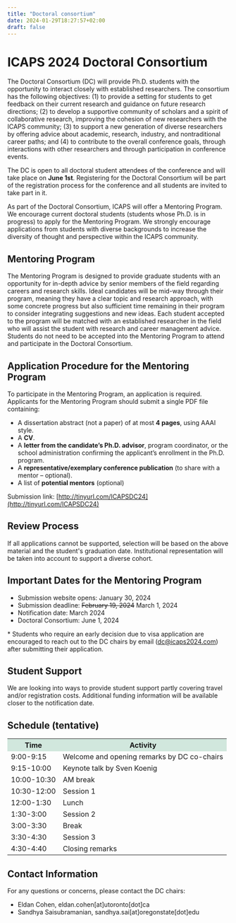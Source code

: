```yaml
---
title: "Doctoral consortium"
date: 2024-01-29T18:27:57+02:00
draft: false
---
```

# ICAPS 2024 Doctoral Consortium

The Doctoral Consortium (DC) will provide Ph.D. students with the opportunity to interact closely with established researchers. The consortium has the following objectives: (1) to provide a setting for students to get feedback on their current research and guidance on future research directions; (2) to develop a supportive community of scholars and a spirit of collaborative research, improving the cohesion of new researchers with the ICAPS community; (3) to support a new generation of diverse researchers by offering advice about academic, research, industry, and nontraditional career paths; and (4) to contribute to the overall conference goals, through interactions with other researchers and through participation in conference events. 

The DC is open to all doctoral student attendees of the conference and will take place on **June 1st**. Registering for the Doctoral Consortium will be part of the registration process for the conference and all students are invited to take part in it. 

As part of the Doctoral Consortium, ICAPS will offer a Mentoring Program. We encourage current doctoral students (students whose Ph.D. is in progress) to apply for the Mentoring Program. We strongly encourage applications from students with diverse backgrounds to increase the diversity of thought and perspective within the ICAPS community.



## Mentoring Program

The Mentoring Program is designed to provide graduate students with an opportunity for in-depth advice by senior members of the field regarding careers and research skills. Ideal candidates will be mid-way through their program, meaning they have a clear topic and research approach, with some concrete progress but also sufficient time remaining in their program to consider integrating suggestions and new ideas. Each student accepted to the program will be matched with an established researcher in the field who will assist the student with research and career management advice. Students do not need to be accepted into the Mentoring Program to attend and participate in the Doctoral Consortium. 


<!-- ### Mentors 

(Listed alphabetically by last name)

* 

## Invited Talk

<div style="width: 90%; padding: 1%; margin-left: 5%;">

 <div style="display:inline-block; vertical-align:middle; width: 14%; vertical-align: middle; text-align: center; ">
 	<img style="border-radius: 5px; border: solid orange; border-radius: 5px; padding: 1%;" src="/img/erez.jpeg" />
 </div>
 
 <div style="display:inline-block; padding: 1%; vertical-align:middle; width: 85%;">
  <h2><a href="https://karpase.net.technion.ac.il/" target="_blank">Erez Karpas</a></h2>
  <h3>Looking for Serendipity – Where (Some) Research Questions Come From?</h3>
  <p>Serendipity is an unplanned fortunate discovery. In this talk, I will describe how I have stumbled on some very interesting research questions by paying attention to small details. I will then try to give some general advice on how to look for interesting research questions in your own work.</p>
 	
 </div>
 
 
 <div style="width: 98%; margin: 1%; margin-top: 1%; padding: 1%; border-top: 1px solid orange">
  <h5>Short Bio</h5>
  <p>Erez Karpas is an Associate Professor at the Faculty of Data and Decision Sciences (formerly known as Industrial Engineering and Management) at the Technion – Israel Institute of Technology. Prior to that he was a postdoctoral fellow at the Model-based Embedded and Robotic Systems group at MIT, and before that we completed his PhD at the Technion (2012), and his M.Sc. (2005) and B.Sc. (2001) at Ben Gurion University. His main research interest is in automated planning and robotics.</p>
 
 </div>


</div> -->

## Application Procedure for the Mentoring Program

To participate in the Mentoring Program, an application is required. Applicants for the Mentoring Program should submit a single PDF file containing:

- A dissertation abstract (not a paper) of at most **4 pages**, using AAAI style.
- A **CV**.
- A **letter from the candidate’s Ph.D. advisor**, program coordinator, or the school administration confirming the applicant’s enrollment in the Ph.D. program.
- A **representative/exemplary conference publication** (to share with a mentor – optional).
- A list of **potential mentors** (optional)

Submission link: [http://tinyurl.com/ICAPSDC24](http://tinyurl.com/ICAPSDC24)


## Review Process

If all applications cannot be supported, selection will be based on the above material and the student's graduation date. Institutional representation will be taken into account to support a diverse cohort.


## Important Dates for the Mentoring Program

- Submission website opens: January 30, 2024 
- Submission deadline: ~~February 19, 2024~~ March 1, 2024
- Notification date: March 2024
- Doctoral Consortium: June 1, 2024

\* Students who require an early decision due to visa application are encouraged to reach out to the DC chairs by email (dc@icaps2024.com) after submitting their application.

## Student Support

We are looking into ways to provide student support partly covering travel and/or registration costs. Additional funding information will be available closer to the notification date.

## Schedule (tentative)

<table>
  <tr>
    <th style="background-color: #d1e7dd;">Time</th>
    <th style="background-color: #d1e7dd;">Activity</th>
  </tr>
  <tr>
    <td>9:00-9:15</td>
    <td>Welcome and opening remarks by DC co-chairs</td>
  </tr>
  <tr>
    <td>9:15-10:00</td>
    <td>Keynote talk by Sven Koenig</td>
  </tr>
  <tr>
    <td>10:00-10:30</td>
    <td>AM break</td>
  </tr>
  <tr>
    <td>10:30-12:00</td>
    <td>Session 1</td>
  </tr>
  <tr>
    <td>12:00-1:30</td>
    <td>Lunch</td>
  </tr>
  <tr>
    <td>1:30-3:00</td>
    <td>Session 2</td>
  </tr>
  <tr>
    <td>3:00-3:30</td>
    <td>Break</td>
  </tr>
  <tr>
    <td>3:30-4:30</td>
    <td>Session 3</td>
  </tr>
  <tr>
    <td>4:30-4:40</td>
    <td>Closing remarks</td>
  </tr>
</table>


## Contact Information

For any questions or concerns, please contact the DC chairs:


- Eldan Cohen, eldan.cohen[at]utoronto[dot]ca
- Sandhya Saisubramanian, sandhya.sai[at]oregonstate[dot]edu
